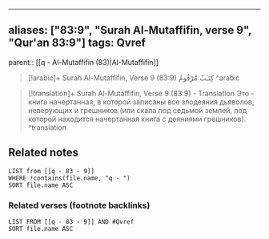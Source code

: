 
---
aliases: ["83:9", "Surah Al-Mutaffifin, verse 9", "Qur'an 83:9"]
tags: Qvref
---

parent:: [[q - Al-Mutaffifin (83)|Al-Mutaffifin]]

> [!arabic]+ Surah Al-Mutaffifin, Verse 9 (83:9)
> <span class="quran-arabic">كِتَـٰبٌ مَّرْقُومٌ</span>
^arabic

> [!translation]+ Surah Al-Mutaffifin, Verse 9 (83:9) - Translation
> Это - книга начертанная, в которой записаны все злодеяния дьяволов, неверующих и грешников (или скала под седьмой землей, под которой находится начертанная книга с деяниями грешников).
^translation



## Related notes
```dataview
LIST from [[q - 83 - 9]]
WHERE !contains(file.name, "q - ")
SORT file.name ASC
```

### Related verses (footnote backlinks)
```dataview
LIST FROM [[q - 83 - 9]] AND #Qvref
SORT file.name ASC
```

